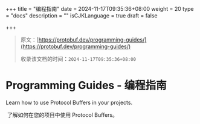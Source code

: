+++
title = "编程指南"
date = 2024-11-17T09:35:36+08:00
weight = 20
type = "docs"
description = ""
isCJKLanguage = true
draft = false

+++

> 原文：[https://protobuf.dev/programming-guides/](https://protobuf.dev/programming-guides/)
>
> 收录该文档的时间：`2024-11-17T09:35:36+08:00`

# Programming Guides - 编程指南

Learn how to use Protocol Buffers in your projects.

​	了解如何在您的项目中使用 Protocol Buffers。

